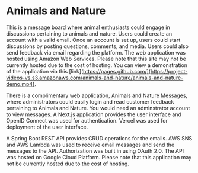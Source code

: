 # Animals and Nature

This is a message board where animal enthusiasts could engage in discussions pertaining to animals and nature.  Users could create an account with a valid email.  Once an account is set up, users could start discussions by posting questions, comments, and media. Users could also send feedback via email regarding the platform.  The web application was hosted using Amazon Web Services.  Please note that this site may not be currently hosted due to the cost of hosting.  You can view a demonstration of the application via this [link](https://pages.github.com/](https://project-videos-vs.s3.amazonaws.com/animals-and-nature/animals-and-nature-demo.mp4).

There is a complimentary web application, Animals and Nature Messages, where administrators could easily login and read customer feedback pertaining to Animals and Nature.  You would need an adminstrator account to view messages.  A Next.js application provides the user interface and OpenID Connect was used for authentication.  Vercel was used for deployment of the user interface.

A Spring Boot REST API provides CRUD operations for the emails.  AWS SNS and AWS Lambda was used to receive email messages and send the messages to the API.  Authorization was built in using OAuth 2.0.  The API was hosted on Google Cloud Platform.  Please note that this application may not be currently hosted due to the cost of hosting.
